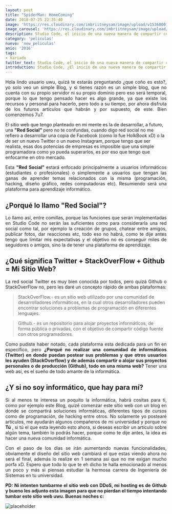 ```yaml
---
layout: post
title: "SpiderMan: HomeComing"
date: 2018-07-25 22:35:40
image: 'https://res.cloudinary.com/imbriitneysam/image/upload/v1536800191/sp3-min.jpg'
image_carousel: 'https://res.cloudinary.com/imbriitneysam/image/upload/v1537067276/spider-min.jpg'
description: Studio Code, el inicio de una nueva manera de compartir conocimientos informáticos.
category: 'peliculas'
nuevo: 'new_peliculas'
anio: '2016'
tags:
- Variado
twitter_text: Studio Code, el inicio de una nueva manera de compartir conocimientos informáticos.
introduction: Studio Code, ¿El inicio de una nueva manera de compartir conocimientos informáticos?, hay que intentarlo.
---
```



<p align="justify"> Hola lindo usuario uwu, quizá te estarás preguntando ¿que coño es esto?, yo solo veo un simple Blog, y si tienes razón es un simple blog, que no cuenta con su propio servidor ni su propio dominio pero
eso será temporal, porque lo que tengo pensado hacer es algo grande, ya que existe los recursos y personal para hacerlo, pero todo a su tiempo, por ahora disfruta de los futuros artículos que habrán y por supuesto, de este. Bien comenzemos 7u7.

</p>   

<p align="justify"> 

El sitio web que tengo planteado en mi mente es la de desarrollar, a futuro, una <b>"Red Social" </b> pero no te confundas,
cuando digo red social no me refiero a desarrollar una copia de Facebook (como lo fue HolkBook xD) o la de ser un nuevo Twitter o un
 nuevo Instagram, porque tengo que ser realista, esas dos potencias de empresas es imposible que una simple
 programadora como yo pueda superarlos, es por eso que tengo que enfocarme en otro mercado.</p>  

 <p align="justify"> Esta <b>"Red Social" </b> estará enfocado principalmente a usuarios informáticos (estudiantes o profesionales) o simplemente a usuarios que tengan las ganas de aprender temas 
  relacionados con la misma (programación, hacking, diseño gráfico, redes computadoras etc). Resumiendo será una plataforma para aprendizaje informático.</p> 

## ¿Porqué lo llamo "Red Social"?

<p align="justify"> Lo llamo así, entre comillas, porque las funciones que serán implementadas en Studio Code no serán las suficientes como 
para considerarla una red social como tal, por ejemplo la creación de grupos, chatear entre amigos, publicar fotos, dar reacciones etc, todo eso no habrá,
como te dije antes tengo que limitar mis expectativas y el objetivo no es conseguir miles de seguidores o amigos, sino la de tener una plataforma de aprendizaje.

</p>  

## ¿Qué significa Twitter + StackOverFlow + Github = Mi Sitio Web?
<p align="justify"> La red social Twitter es muy bien conocida por todos, pero quizá Github o StackOverFlow no, pero les daré un concepto rápido de ambas plataformas:

</p> 

> StackOverFlow.- es un sitio web utilizado por una comunidad de desarrolladores informáticos, en la cual otros desarrolladores pueden encontrar soluciones a problemas de programación en diferentes lenguajes.

> Github.- es un repositorio para alojar proyectos informáticos, de forma pública o privadas, con el objetivo de compartir código fuente con otros programadores. 

<p align="justify"> Como pudiste haber notado, cada plataforma esta dedicada para un fin en específico, pero
<b>¿Porqué no realizar una comunidad de informáticos (Twitter) en donde puedan postear sus problemas y que otros usuarios les ayuden (StackOverflow) y de además compartir o alojar sus proyectos personales o de producción (Github), todo en una misma web? </b>  
Tener una web así, es el sueño de todo amante de la informática.
</p> 

## ¿Y si no soy informático, que hay para mí?

<p align="justify"> Si al menos te interesa un poquito la informática, habrá cositas para ti, como por ejemplo este Blog, quizé comenzar este sitio web con un blog en donde se compartirá soluciones informáticas, diferentes tipos de cursos como de programación, de hacking entre otros.
No solamente yo postearé artículos, me ayudarán algunos compañeros de mi universidad y porque no <b>Tú</b> , si tú el que esta leyendo esto ahora, si deseas escribir un artículo sobre algún tema, también lo podrás hacer, porque como te dije antes, la idea es hacer una nueva comunidad informática.

</p>

<p align="justify"> Con el paso de los días se irán aumentando nuevas funcionalidades, obviamente el diseño del sitio web cambiará el que estas viendo ahora no será el final, además lo realize en 1 semana asi que no me exigan mucho porfa xD. Espero que todo lo que te eh dicho te halla emocionado al menos un poco y más si piensas estudiar la hermosa carrera de Ingeniería de Sistemas en tu universidad.

</p>

<p align="justify"> <b>PD: Ni intenten tumbarme el sitio web con DDoS, mi hosting es de Github y bueno les adjunto esta imagen para que no pierdan el tiempo intentando tumbar este sitio web uwu. Buenas noches c: </b> </p>

![placeholder](https://res.cloudinary.com/imbriitneysam/image/upload/v1532577860/Screenshot_7.jpg "Large example image")











